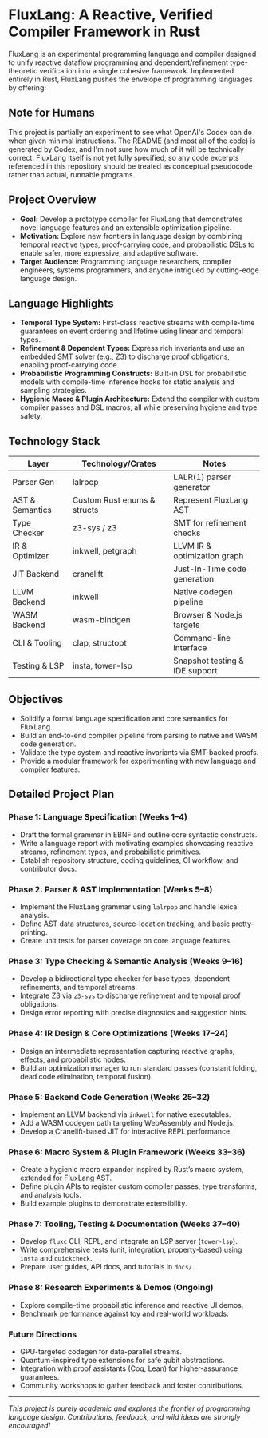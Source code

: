 # FluxLang: A Reactive, Verified Compiler Framework in Rust

FluxLang is an experimental programming language and compiler designed to unify reactive
dataflow programming and dependent/refinement type-theoretic verification into a single
cohesive framework. Implemented entirely in Rust, FluxLang pushes the envelope of
programming languages by offering:

## Note for Humans

This project is partially an experiment to see what OpenAI's Codex can do when given minimal instructions.
The README (and most all of the code) is generated by Codex, and I'm not sure how much of it will be technically correct.
FluxLang itself is not yet fully specified, so any code excerpts referenced in this repository should be treated as conceptual
pseudocode rather than actual, runnable programs.

## Project Overview

- **Goal:** Develop a prototype compiler for FluxLang that demonstrates novel language
  features and an extensible optimization pipeline.
- **Motivation:** Explore new frontiers in language design by combining temporal reactive
  types, proof-carrying code, and probabilistic DSLs to enable safer, more expressive,
  and adaptive software.
- **Target Audience:** Programming language researchers, compiler engineers, systems
  programmers, and anyone intrigued by cutting-edge language design.

## Language Highlights

- **Temporal Type System:** First-class reactive streams with compile-time guarantees on
  event ordering and lifetime using linear and temporal types.
- **Refinement & Dependent Types:** Express rich invariants and use an embedded SMT solver
  (e.g., Z3) to discharge proof obligations, enabling proof-carrying code.
- **Probabilistic Programming Constructs:** Built-in DSL for probabilistic models with
  compile-time inference hooks for static analysis and sampling strategies.
- **Hygienic Macro & Plugin Architecture:** Extend the compiler with custom compiler passes
  and DSL macros, all while preserving hygiene and type safety.

## Technology Stack

| Layer             | Technology/Crates                              | Notes                         |
| ----------------- | ----------------------------------------------- | ----------------------------- |
| Parser Gen        | lalrpop                                         | LALR(1) parser generator      |
| AST & Semantics   | Custom Rust enums & structs                     | Represent FluxLang AST        |
| Type Checker      | z3-sys / z3                                    | SMT for refinement checks     |
| IR & Optimizer    | inkwell, petgraph                               | LLVM IR & optimization graph  |
| JIT Backend       | cranelift                                       | Just-In-Time code generation  |
| LLVM Backend      | inkwell                                         | Native codegen pipeline       |
| WASM Backend      | wasm-bindgen                                    | Browser & Node.js targets     |
| CLI & Tooling     | clap, structopt                                 | Command-line interface        |
| Testing & LSP     | insta, tower-lsp                                 | Snapshot testing & IDE support|

## Objectives

- Solidify a formal language specification and core semantics for FluxLang.
- Build an end-to-end compiler pipeline from parsing to native and WASM code generation.
- Validate the type system and reactive invariants via SMT-backed proofs.
- Provide a modular framework for experimenting with new language and compiler features.

## Detailed Project Plan

### Phase 1: Language Specification (Weeks 1–4)
- Draft the formal grammar in EBNF and outline core syntactic constructs.
- Write a language report with motivating examples showcasing reactive streams,
  refinement types, and probabilistic primitives.
- Establish repository structure, coding guidelines, CI workflow, and contributor docs.

### Phase 2: Parser & AST Implementation (Weeks 5–8)
- Implement the FluxLang grammar using `lalrpop` and handle lexical analysis.
- Define AST data structures, source-location tracking, and basic pretty-printing.
- Create unit tests for parser coverage on core language features.

### Phase 3: Type Checking & Semantic Analysis (Weeks 9–16)
- Develop a bidirectional type checker for base types, dependent refinements, and temporal
  streams.
- Integrate Z3 via `z3-sys` to discharge refinement and temporal proof obligations.
- Design error reporting with precise diagnostics and suggestion hints.

### Phase 4: IR Design & Core Optimizations (Weeks 17–24)
- Design an intermediate representation capturing reactive graphs, effects, and
  probabilistic nodes.
- Build an optimization manager to run standard passes (constant folding, dead code
  elimination, temporal fusion).

### Phase 5: Backend Code Generation (Weeks 25–32)
- Implement an LLVM backend via `inkwell` for native executables.
- Add a WASM codegen path targeting WebAssembly and Node.js.
- Develop a Cranelift-based JIT for interactive REPL performance.

### Phase 6: Macro System & Plugin Framework (Weeks 33–36)
- Create a hygienic macro expander inspired by Rust’s macro system, extended for FluxLang AST.
- Define plugin APIs to register custom compiler passes, type transforms, and analysis tools.
- Build example plugins to demonstrate extensibility.

### Phase 7: Tooling, Testing & Documentation (Weeks 37–40)
- Develop `fluxc` CLI, REPL, and integrate an LSP server (`tower-lsp`).
- Write comprehensive tests (unit, integration, property-based) using `insta` and
  `quickcheck`.
- Prepare user guides, API docs, and tutorials in `docs/`.

### Phase 8: Research Experiments & Demos (Ongoing)
- Explore compile-time probabilistic inference and reactive UI demos.
- Benchmark performance against toy and real-world workloads.

### Future Directions
- GPU-targeted codegen for data-parallel streams.
- Quantum-inspired type extensions for safe qubit abstractions.
- Integration with proof assistants (Coq, Lean) for higher-assurance guarantees.
- Community workshops to gather feedback and foster contributions.

---

*This project is purely academic and explores the frontier of programming language design.*
*Contributions, feedback, and wild ideas are strongly encouraged!*
